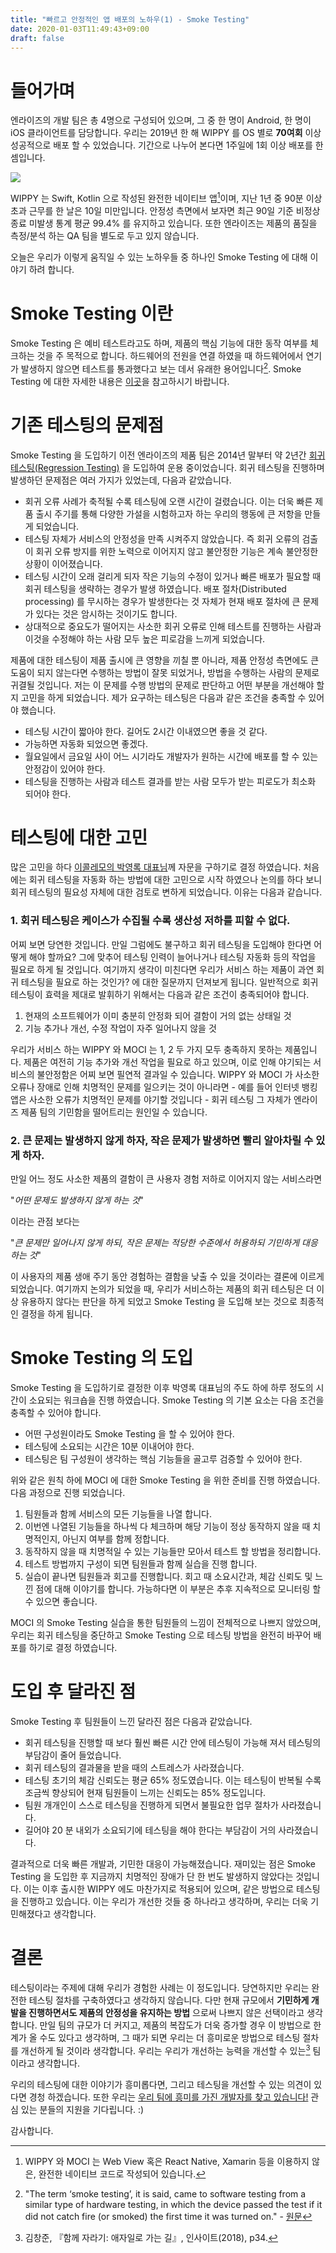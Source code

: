 ```yaml
---
title: "빠르고 안정적인 앱 배포의 노하우(1) - Smoke Testing"
date: 2020-01-03T11:49:43+09:00
draft: false
---
```

# 들어가며
엔라이즈의 개발 팀은 총 4명으로 구성되어 있으며, 그 중 한 명이 Android, 한 명이 iOS
클라이언트를 담당합니다. 우리는 2019년 한 해 WIPPY 를 OS 별로 __70여회__
이상 성공적으로 배포 할 수 있었습니다. 기간으로 나누어 본다면 1주일에 1회 이상 배포를 한 셈입니다.

![](/images/20200103/crash-free.png)

WIPPY 는 Swift, Kotlin 으로 작성된 완전한 네이티브 앱[^1]이며, 지난 1년 중 90분 이상 초과
근무를 한 날은 10일 미만입니다. 안정성 측면에서 보자면 최근 90일 기준 비정상 종료 미발생
통계 평균 99.4% 를 유지하고 있습니다. 또한 엔라이즈는 제품의 품질을 측정/분석 하는 QA 팀을
별도로 두고 있지 않습니다.

[^1]: WIPPY 와 MOCI 는 Web View 혹은 React Native, Xamarin 등을 이용하지 않은, 완전한 네이티브 코드로 작성되어 있습니다.

오늘은 우리가 이렇게 움직일 수 있는 노하우들 중 하나인 Smoke Testing 에 대해 이야기 하려 합니다.

# Smoke Testing 이란
Smoke Testing 은 예비 테스트라고도 하며, 제품의 핵심 기능에 대한 동작 여부를 체크하는 것을
주 목적으로 합니다. 하드웨어의 전원을 연결 하였을 때 하드웨어에서 연기가 발생하지 않으면
테스트를 통과했다고 보는 데서 유래한 용어입니다[^2]. Smoke Testing 에 대한 자세한 내용은
[이곳](https://en.wikipedia.org/wiki/Smoke_testing_(software))을 참고하시기 바랍니다.

[^2]: "The term ‘smoke testing’, it is said, came to software testing from a similar type of hardware testing,
in which the device passed the test if it did not catch fire (or smoked) the first time it was turned on." -
[원문](http://softwaretestingfundamentals.com/smoke-testing/)

# 기존 테스팅의 문제점
Smoke Testing 을 도입하기 이전 엔라이즈의 제품 팀은 2014년 말부터 약 2년간 
[회귀 테스팅(Regression Testing)](https://en.wikipedia.org/wiki/Regression_testing)
을 도입하여 운용 중이었습니다. 회귀 테스팅을 진행하며 발생하던 문제점은 여러 가지가 있었는데, 다음과 같았습니다.

* 회귀 오류 사례가 축적될 수록 테스팅에 오랜 시간이 걸렸습니다. 이는 더욱 빠른 제품 출시 주기를 통해 다양한
가설을 시험하고자 하는 우리의 행동에 큰 저항을 만들게 되었습니다.
* 테스팅 자체가 서비스의 안정성을 만족 시켜주지 않았습니다. 즉 회귀 오류의 검출이 회귀 오류 방지를
위한 노력으로 이어지지 않고 불안정한 기능은 계속 불안정한 상황이 이어졌습니다.
* 테스팅 시간이 오래 걸리게 되자 작은 기능의 수정이 있거나 빠른 배포가 필요할 때 회귀 테스팅을
생략하는 경우가 발생 하였습니다. 배포 절차(Distributed processing) 를 무시하는 경우가 발생한다는 것 자체가
현재 배포 절차에 큰 문제가 있다는 것은 암시하는 것이기도 합니다.
* 상대적으로 중요도가 떨어지는 사소한 회귀 오류로 인해 테스트를 진행하는 사람과 이것을 수정해야 하는 사람 모두
높은 피로감을 느끼게 되었습니다.

제품에 대한 테스팅이 제품 출시에 큰 영향을 끼칠 뿐 아니라, 제품 안정성 측면에도 큰 도움이 되지 않는다면
수행하는 방법이 잘못 되었거나, 방법을 수행하는 사람의 문제로 귀결될 것입니다. 저는 이 문제를 수행 방법의
문제로 판단하고 어떤 부분을 개선해야 할지 고민을 하게 되었습니다. 제가 요구하는 테스팅은 다음과 같은 조건을
충족할 수 있어야 했습니다.

* 테스팅 시간이 짧아야 한다. 길어도 2시간 이내였으면 좋을 것 같다.
* 가능하면 자동화 되었으면 좋겠다.
* 월요일에서 금요일 사이 어느 시기라도 개발자가 원하는 시간에 배포를 할 수 있는 안정감이 있어야 한다.
* 테스팅을 진행하는 사람과 테스트 결과를 받는 사람 모두가 받는 피로도가 최소화 되어야 한다.

# 테스팅에 대한 고민
많은 고민을 하다 [이콜레모의 박영록 대표님](http://www.ecolemo.com/)께 자문을 구하기로 결정 하였습니다.
처음에는 회귀 테스팅을 자동화 하는 방법에 대한 고민으로 시작 하였으나 논의를 하다 보니 회귀 테스팅의 필요성
자체에 대한 검토로 변하게 되었습니다. 이유는 다음과 같습니다.

### 1. 회귀 테스팅은 케이스가 수집될 수록 생산성 저하를 피할 수 없다.
어찌 보면 당연한 것입니다. 만일 그럼에도 불구하고 회귀 테스팅을 도입해야 한다면 어떻게 해야 할까요?
그에 맞추어 테스팅 인력이 늘어나거나 테스팅 자동화 등의 작업을 필요로 하게 될 것입니다. 여기까지 생각이
미친다면 우리가 서비스 하는 제품이 과연 회귀 테스팅을 필요로 하는 것인가? 에 대한 질문까지 던져보게 됩니다.
일반적으로 회귀 테스팅이 효력을 제대로 발휘하기 위해서는 다음과 같은 조건이 충족되어야 합니다.

1. 현재의 소프트웨어가 이미 충분히 안정화 되어 결함이 거의 없는 상태일 것
2. 기능 추가나 개선, 수정 작업이 자주 일어나지 않을 것

우리가 서비스 하는 WIPPY 와 MOCI 는 1, 2 두 가지 모두 충족하지 못하는 제품입니다. 제품은 여전히
기능 추가와 개선 작업을 필요로 하고 있으며, 이로 인해 야기되는 서비스의 불안정함은 어찌 보면 필연적 결과일
수 있습니다. WIPPY 와 MOCI 가 사소한 오류나 장애로 인해 치명적인 문제를 일으키는 것이 아니라면 - 예를 들어
인터넷 뱅킹 앱은 사소한 오류가 치명적인 문제를 야기할 것입니다 - 회귀 테스팅 그 자체가 엔라이즈 제품 팀의
기민함을 떨어트리는 원인일 수 있습니다.

### 2. 큰 문제는 발생하지 않게 하자, 작은 문제가 발생하면 빨리 알아차릴 수 있게 하자.
만일 어느 정도 사소한 제품의 결함이 큰 사용자 경험 저하로 이어지지 않는 서비스라면

"_어떤 문제도 발생하지 않게 하는 것_"

이라는 관점 보다는

"_큰 문제만 일어나지 않게 하되, 작은 문제는 적당한 수준에서 허용하되 기민하게 대응하는 것_"

이 사용자의 제품 생애 주기 동안 경험하는 결함을 낮출 수 있을 것이라는 결론에 이르게 되었습니다.
여기까지 논의가 되었을 때, 우리가 서비스하는 제품의 회귀 테스팅은 더 이상 유용하지 않다는 판단을 하게 되었고
Smoke Testing 을 도입해 보는 것으로 최종적인 결정을 하게 됩니다.

# Smoke Testing 의 도입
Smoke Testing 을 도입하기로 결정한 이후 박영록 대표님의 주도 하에 하루 정도의 시간이 소요되는 워크숍을 진행 하였습니다.
Smoke Testing 의 기본 요소는 다음 조건을 충족할 수 있어야 합니다.

* 어떤 구성원이라도 Smoke Testing 을 할 수 있어야 한다.
* 테스팅에 소요되는 시간은 10분 이내어야 한다.
* 테스팅은 팀 구성원이 생각하는 핵심 기능들을 골고루 검증할 수 있어야 한다.

위와 같은 원칙 하에 MOCI 에 대한 Smoke Testing 을 위한 준비를 진행 하였습니다. 다음 과정으로 진행 되었습니다.

1. 팀원들과 함께 서비스의 모든 기능들을 나열 합니다.
2. 이번엔 나열된 기능들을 하나씩 다 체크하며 해당 기능이 정상 동작하지 않을 때 치명적인지, 아닌지 여부를 함께 정합니다.
3. 동작하지 않을 때 치명적일 수 있는 기능들만 모아서 테스트 할 방법을 정리합니다.
4. 테스트 방법까지 구성이 되면 팀원들과 함께 실습을 진행 합니다.
5. 실습이 끝나면 팀원들과 회고를 진행합니다. 회고 때 소요시간과, 체감 신뢰도 및 느낀 점에 대해 이야기를 합니다. 가능하다면
이 부분은 추후 지속적으로 모니터링 할 수 있으면 좋습니다.

MOCI 의 Smoke Testing 실습을 통한 팀원들의 느낌이 전체적으로 나쁘지 않았으며, 우리는 회귀 테스팅을 중단하고
Smoke Testing 으로 테스팅 방법을 완전히 바꾸어 배포를 하기로 결정 하였습니다.

# 도입 후 달라진 점
Smoke Testing 후 팀원들이 느낀 달라진 점은 다음과 같았습니다.

* 회귀 테스팅을 진행할 때 보다 훨씬 빠른 시간 안에 테스팅이 가능해 져서 테스팅의 부담감이 줄어 들었습니다.
* 회귀 테스팅의 결과물을 받을 때의 스트레스가 사라졌습니다.
* 테스팅 초기의 체감 신뢰도는 평균 65% 정도였습니다. 이는 테스팅이 반복될 수록 조금씩 향상되어 현재 팀원들이
느끼는 신뢰도는 85% 정도입니다.
* 팀원 개개인이 스스로 테스팅을 진행하게 되면서 불필요한 업무 절차가 사라졌습니다.
* 길어야 20 분 내외가 소요되기에 테스팅을 해야 한다는 부담감이 거의 사라졌습니다.

결과적으로 더욱 빠른 개발과, 기민한 대응이 가능해졌습니다. 재미있는 점은 Smoke Testing 을 도입한 후 지금까지 치명적인 장애가
단 한 번도 발생하지 않았다는 것입니다. 이는 이후 출시한 WIPPY 에도 마찬가지로 적용되어 있으며, 같은 방법으로 테스팅을
진행하고 있습니다. 이는 우리가 개선한 것들 중 하나라고 생각하며, 우리는 더욱 기민해졌다고 생각합니다.

# 결론
테스팅이라는 주제에 대해 우리가 경험한 사례는 이 정도입니다. 당연하지만 우리는 완전한 테스팅 절차를
구축하였다고 생각하지 않습니다. 다만 현재 규모에서 __기민하게 개발을 진행하면서도 제품의 안정성을
유지하는 방법__ 으로써 나쁘지 않은 선택이라고 생각합니다. 만일 팀의 규모가 더 커지고, 제품의 복잡도가 더욱
증가할 경우 이 방법으로 한계가 올 수도 있다고 생각하며, 그 때가 되면 우리는 더 흥미로운 방법으로 테스팅 절차를
개선하게 될 것이라 생각합니다. 우리는 우리가 개선하는 능력을 개선할 수 있는[^3] 팀이라고 생각합니다.

[^3]: 김창준, 『함께 자라기: 애자일로 가는 길』, 인사이트(2018), p34.

우리의 테스팅에 대한 이야기가 흥미롭다면, 그리고 테스팅을 개선할 수 있는 의견이 있다면 경청 하겠습니다.
또한 우리는 [우리 팀에 흥미를 가진 개발자를 찾고 있습니다!](https://www.rocketpunch.com/companies/nrise/jobs)
관심 있는 분들의 지원을 기다립니다. :)

감사합니다.
